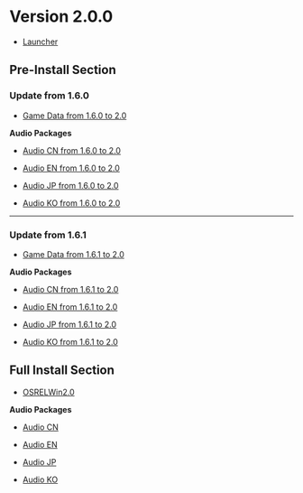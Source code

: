 # Version 2.0.0

- [Launcher](https://autopatchhk.yuanshen.com/client_app/update/hk4e_global/10/update_20210707145437_906c4d25PUR1BSt7.zip)

## Pre-Install Section

### Update from 1.6.0

- [Game Data from 1.6.0 to 2.0](https://autopatchhk.yuanshen.com/client_app/update/hk4e_global/10/game_1.6.0_2.0.0_diff_NmOQGgYFcB60KLzk.zip)

**Audio Packages**

- [Audio CN from 1.6.0 to 2.0](https://autopatchhk.yuanshen.com/client_app/update/hk4e_global/10/zh-cn_1.6.0_2.0.0_diff_w4oOYzASepP9Rlc0.zip)

- [Audio EN from 1.6.0 to 2.0](https://autopatchhk.yuanshen.com/client_app/update/hk4e_global/10/en-us_1.6.0_2.0.0_diff_F9KsGgq5duEzpVi2.zip)

- [Audio JP from 1.6.0 to 2.0](https://autopatchhk.yuanshen.com/client_app/update/hk4e_global/10/ja-jp_1.6.0_2.0.0_diff_bGKRLxOIFYU740nT.zip)

- [Audio KO from 1.6.0 to 2.0](https://autopatchhk.yuanshen.com/client_app/update/hk4e_global/10/ko-kr_1.6.0_2.0.0_diff_VoMeKwuyAZ1jRItk.zip)

----

### Update from 1.6.1

- [Game Data from 1.6.1 to 2.0](https://autopatchhk.yuanshen.com/client_app/update/hk4e_global/10/game_1.6.1_2.0.0_diff_GLrkVi02eEIJHmoZ.zip)

**Audio Packages**

- [Audio CN from 1.6.1 to 2.0](https://autopatchhk.yuanshen.com/client_app/update/hk4e_global/10/zh-cn_1.6.1_2.0.0_diff_kxn7JGptOMsUWeXf.zip)

- [Audio EN from 1.6.1 to 2.0](https://autopatchhk.yuanshen.com/client_app/update/hk4e_global/10/en-us_1.6.1_2.0.0_diff_pa7XSfuvwheYHlR4.zip)

- [Audio JP from 1.6.1 to 2.0](https://autopatchhk.yuanshen.com/client_app/update/hk4e_global/10/ja-jp_1.6.1_2.0.0_diff_Rr1nlK3O0Wjgo4M2.zip)

- [Audio KO from 1.6.1 to 2.0](https://autopatchhk.yuanshen.com/client_app/update/hk4e_global/10/ko-kr_1.6.1_2.0.0_diff_YHsxbir0lqzcvNIk.zip)

## Full Install Section

- [OSRELWin2.0](https://autopatchhk.yuanshen.com/client_app/pc_mihoyo/20210721_3a3ca8dfe8b26ea2/GenshinImpact_2.0.0.zip)

**Audio Packages**

- [Audio CN](https://autopatchhk.yuanshen.com/client_app/pc_mihoyo/20210721_3a3ca8dfe8b26ea2/Audio_Chinese_2.0.0.zip)

- [Audio EN](https://autopatchhk.yuanshen.com/client_app/pc_mihoyo/20210721_3a3ca8dfe8b26ea2/Audio_English(US)_2.0.0.zip)

- [Audio JP](https://autopatchhk.yuanshen.com/client_app/pc_mihoyo/20210721_3a3ca8dfe8b26ea2/Audio_Japanese_2.0.0.zip)

- [Audio KO](https://autopatchhk.yuanshen.com/client_app/pc_mihoyo/20210721_3a3ca8dfe8b26ea2/Audio_Korean_2.0.0.zip)
